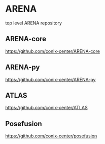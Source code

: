 # ARENA
top level ARENA repository

## ARENA-core
https://github.com/conix-center/ARENA-core
## ARENA-py
https://github.com/conix-center/ARENA-py
## ATLAS
https://github.com/conix-center/ATLAS
## Posefusion
https://github.com/conix-center/posefusion
